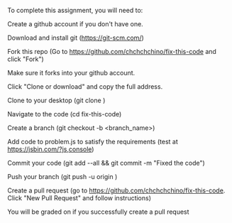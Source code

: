To complete this assignment, you will need to:

Create a github account if you don't have one.

Download and install git (https://git-scm.com/)

Fork this repo (Go to https://github.com/chchchchino/fix-this-code and click "Fork")

Make sure it forks into your github account.

Click "Clone or download" and copy the full address.

Clone to your desktop (git clone <full address>)

Navigate to the code (cd fix-this-code)

Create a branch (git checkout -b <branch_name>)

Add code to problem.js to satisfy the requirements (test at https://jsbin.com/?js,console)

Commit your code (git add --all && git commit -m "Fixed the code")

Push your branch (git push -u origin <branch>)

Create a pull request (go to https://github.com/chchchchino/fix-this-code. Click "New Pull Request" and follow instructions)

You will be graded on if you successfully create a pull request
